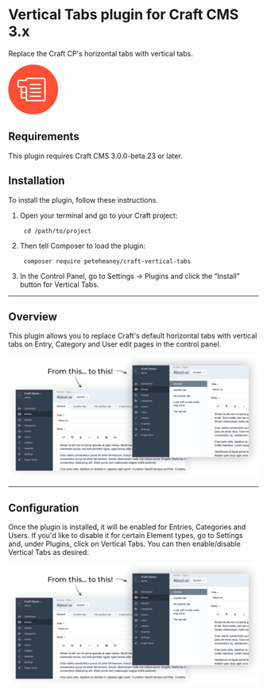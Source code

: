 # Vertical Tabs plugin for Craft CMS 3.x

Replace the Craft CP's horizontal tabs with vertical tabs.

![Vertical Tabs logo](resources/img/plugin-logo.png)

## Requirements

This plugin requires Craft CMS 3.0.0-beta.23 or later.

## Installation

To install the plugin, follow these instructions.

1. Open your terminal and go to your Craft project:

        cd /path/to/project

2. Then tell Composer to load the plugin:

        composer require peteheaney/craft-vertical-tabs

3. In the Control Panel, go to Settings → Plugins and click the “Install” button for Vertical Tabs.

***

## Overview

This plugin allows you to replace Craft's default horizontal tabs with vertical tabs on Entry, Category and User edit pages in the control panel.

![Preview](resources/img/preview.png)

***

## Configuration

Once the plugin is installed, it will be enabled for Entries, Categories and Users. If you'd like to disable it for certain Element types, go to Settings and, under Plugins, click on Vertical Tabs. You can then enable/disable Vertical Tabs as desired.

![Settings](resources/img/preview.png)
